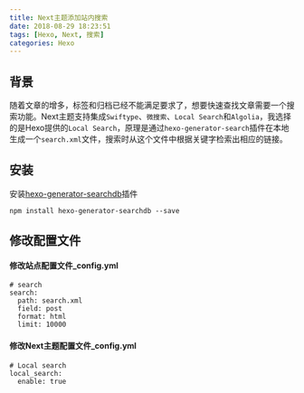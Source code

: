 ```yaml
---
title: Next主题添加站内搜索
date: 2018-08-29 18:23:51
tags: [Hexo, Next, 搜索]
categories: Hexo
---
```


## 背景

随着文章的增多，标签和归档已经不能满足要求了，想要快速查找文章需要一个搜索功能。Next主题支持集成`Swiftype`、`微搜索`、`Local Search`和`Algolia`，我选择的是Hexo提供的`Local Search`，原理是通过`hexo-generator-search`插件在本地生成一个`search.xml`文件，搜索时从这个文件中根据关键字检索出相应的链接。

## 安装

安装[hexo-generator-searchdb](https://github.com/theme-next/hexo-generator-searchdb)插件

```shell
npm install hexo-generator-searchdb --save
```

## 修改配置文件

#### 修改站点配置文件_config.yml

```
# search
search:
  path: search.xml
  field: post
  format: html
  limit: 10000
```

#### 修改Next主题配置文件_config.yml

```
# Local search
local_search:
  enable: true
```


